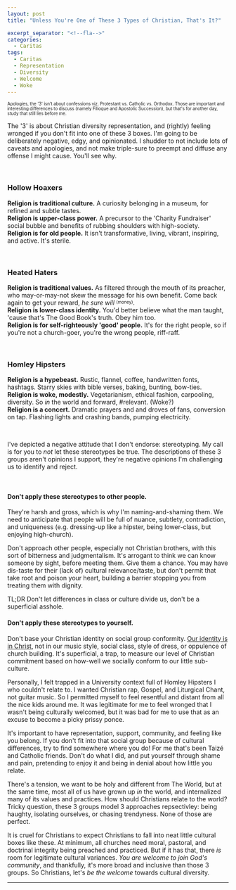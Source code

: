 ```yaml
---
layout: post
title: "Unless You're One of These 3 Types of Christian, That's It?"

excerpt_separator: "<!--fla-->"
categories:
  - Caritas
tags:
  - Caritas
  - Representation
  - Diversity
  - Welcome
  - Woke
---
```


<sup><sub>Apologies, the '3' isn't about confessions viz. Protestant vs. Catholic vs. Orthodox. Those are important and interesting differences to discuss (namely Filioque and Apostolic Succession), but that's for another day, study that still lies before me.</sub></sup>


The '3' is about Christian diversity representation, and (rightly) feeling wronged if you don't fit into one of these 3 boxes.
I'm going to be deliberately negative, edgy, and opinionated. I shudder to not include lots of caveats and apologies, and not make triple-sure to preempt and diffuse any offense I might cause. You'll see why.

<br/>

### Hollow Hoaxers  
**Religion is traditional culture.** A curiosity belonging in a museum, for refined and subtle tastes.  
**Religion is upper-class power.** A precursor to the 'Charity Fundraiser' social bubble and benefits of rubbing shoulders with high-society.  
**Religion is for old people.** It isn't transformative, living, vibrant, inspiring, and active. It's sterile.  

<br/>

### Heated Haters  
**Religion is traditional values.** As filtered through the mouth of its preacher, who may-or-may-not skew the message for his own benefit. Come back again to get your reward, *he sure will* <sup><sub>(money)</sub></sup>.  
**Religion is lower-class identity.** You'd better believe what the man taught, 'cause that's The Good Book's truth. Obey him too.  
**Religion is for self-righteously 'good' people.** It's for the right people, so if you're not a church-goer, you're the wrong people, riff-raff.  

<br/>

### Homley Hipsters  
**Religion is a hypebeast.** Rustic, flannel, coffee, handwritten fonts, hashtags. Starry skies with bible verses, baking, bunting, bow-ties.  
**Religion is woke, modestly.** Vegetarianism, ethical fashion, carpooling, diversity. So *in* the world and forward, #relevant. (Woke?)  
**Religion is a concert.** Dramatic prayers and and droves of fans, conversion on tap. Flashing lights and crashing bands, pumping electricity.  

<br/>

I've depicted a negative attitude that I don't endorse: stereotyping. My call is for you to *not* let these stereotypes be true.
The descriptions of these 3 groups aren't opinions I support, they're negative opinions I'm challenging us to identify and reject.

<br/>

#### Don't apply these stereotypes to other people.
They're harsh and gross, which is why I'm naming-and-shaming them. We need to anticipate that people will be full of nuance, subtlety, contradiction, and uniqueness (e.g. dressing-up like a hipster, being lower-class, but enjoying high-church).

Don't approach other people, especially not Christian brothers, with this sort of bitterness and judgmentalism. It's arrogant to think we can know someone by sight, before meeting them. Give them a chance. You may have dis-taste for their (lack of) cultural relevance/taste, but don't permit that take root and poison your heart, building a barrier stopping you from treating them with dignity.

TL;DR Don't let differences in class or culture divide us, don't be a superficial asshole.


#### Don't apply these stereotypes to yourself.
Don't base your Christian identity on social group conformity. [Our identity is in Christ](https://www.youtube.com/watch?v=Y7W4I0tQZps&t=0s&list=PLqLno2B-jEzbqT7hPT2R7Th-RQfeM9b99&index=13), not in our music style, social class, style of dress, or oppulence of church building. It's superficial, a trap, to measure our level of Christian commitment based on how-well we socially conform to our little sub-culture.

Personally, I felt trapped in a University context full of Homley Hipsters I who couldn't relate to. I wanted Christian rap, Gospel, and Liturgical Chant, not guitar music. So I permitted myself to feel resentful and distant from all the nice kids around me. It was legitimate for me to feel wronged that I wasn't being culturally welcomed, but it was bad for me to use that as an excuse to become a picky prissy ponce.

It's important to have representation, support, community, and feeling like you belong.
If you don't fit into that social group because of cultural differences, try to find somewhere where you do! For me that's been Taizé and Catholic friends. Don't do what I did, and put yourself through shame and pain, pretending to enjoy it and being in denial about how little you relate.

There's a tension, we want to be holy and different from The World, but at the same time, most all of us have grown up *in* the world, and internalized many of its values and practices. How should Christians relate to the world? Tricky question, these 3 groups model 3 approaches repsectivley: being haughty, isolating ourselves, or chasing trendyness. None of those are perfect.

It is cruel for Christians to expect Christians to fall into neat little cultural boxes like these.
At minimum, all churches need moral, pastoral, and doctrinal integrity being preached and practiced. But if it has that, there *is* room for legitimate cultural variances. *You are welcome to join God's community*, and thankfully, it's more broad and inclusive than those 3 groups. So Christians, let's *be the welcome* towards cultural diversity.



___



